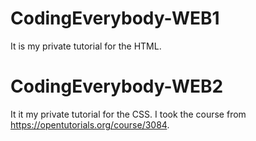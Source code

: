 # CodingEverybody-WEB1
It is my private tutorial for the HTML.

# CodingEverybody-WEB2
It it my private tutorial for the CSS.
I took the course from https://opentutorials.org/course/3084.

